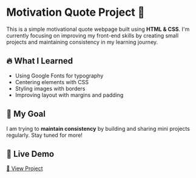 
# Motivation Quote Project 🚀  

This is a simple motivational quote webpage built using **HTML & CSS**. I'm currently focusing on improving my front-end skills by creating small projects and maintaining consistency in my learning journey.  

## 🔥 What I Learned  
- Using Google Fonts for typography  
- Centering elements with CSS  
- Styling images with borders  
- Improving layout with margins and padding  

## 📌 My Goal  
I am trying to **maintain consistency** by building and sharing mini projects regularly. Stay tuned for more!  

## 🎯 Live Demo  
[🔗 View Project](https://vaishhhnavi77.github.io/Motivational-Quote-Temp/)  


